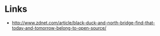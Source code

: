 # Links

* <http://www.zdnet.com/article/black-duck-and-north-bridge-find-that-today-and-tomorrow-belong-to-open-source/>
